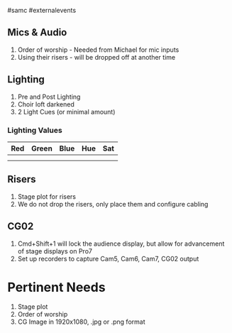 #samc #externalevents
## Mics & Audio

1. Order of worship - Needed from Michael for mic inputs
2. Using their risers - will be dropped off at another time

## Lighting

1. Pre and Post Lighting
2. Choir loft darkened
3. 2 Light Cues (or minimal amount)
### Lighting Values

| Red | Green | Blue | Hue | Sat |
| --- | ----- | ---- | --- | --- |
|     |       |      |     |     |
|     |       |      |     |     |
## Risers

1. Stage plot for risers
2. We do not drop the risers, only place them and configure cabling

## CG02 

1. Cmd+Shift+1 will lock the audience display, but allow for advancement of stage displays on Pro7
2. Set up recorders to capture Cam5, Cam6, Cam7, CG02 output

# Pertinent Needs

1. Stage plot
2. Order of worship
3. CG Image in 1920x1080, .jpg or .png format
